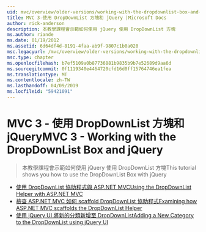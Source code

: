 ```yaml
---
uid: mvc/overview/older-versions/working-with-the-dropdownlist-box-and-jquery/index
title: MVC 3-使用 DropDownList 方塊和 jQuery |Microsoft Docs
author: rick-anderson
description: 本教學課程會示範如何使用 jQuery 使用 DropDownList 方塊
ms.author: riande
ms.date: 01/19/2012
ms.assetid: 6d64df4d-8191-4faa-ab9f-9807c1b0a020
msc.legacyurl: /mvc/overview/older-versions/working-with-the-dropdownlist-box-and-jquery
msc.type: chapter
ms.openlocfilehash: b7ef5109a0b87736881b9835b9b7e52689d9aa6d
ms.sourcegitcommit: 0f1119340e4464720cfd16d0ff15764746ea1fea
ms.translationtype: MT
ms.contentlocale: zh-TW
ms.lasthandoff: 04/09/2019
ms.locfileid: "59421091"
---
```

# <a name="mvc-3---working-with-the-dropdownlist-box-and-jquery"></a><span data-ttu-id="f47f6-103">MVC 3 - 使用 DropDownList 方塊和 jQuery</span><span class="sxs-lookup"><span data-stu-id="f47f6-103">MVC 3 - Working with the DropDownList Box and jQuery</span></span>

> <span data-ttu-id="f47f6-104">本教學課程會示範如何使用 jQuery 使用 DropDownList 方塊</span><span class="sxs-lookup"><span data-stu-id="f47f6-104">This tutorial shows you how to use the DropDownList Box with jQuery</span></span>


- [<span data-ttu-id="f47f6-105">使用 DropDownList 協助程式與 ASP.NET MVC</span><span class="sxs-lookup"><span data-stu-id="f47f6-105">Using the DropDownList Helper with ASP.NET MVC</span></span>](using-the-dropdownlist-helper-with-aspnet-mvc.md)
- [<span data-ttu-id="f47f6-106">檢查 ASP.NET MVC 如何 scaffold DropDownList 協助程式</span><span class="sxs-lookup"><span data-stu-id="f47f6-106">Examining how ASP.NET MVC scaffolds the DropDownList Helper</span></span>](examining-how-aspnet-mvc-scaffolds-the-dropdownlist-helper.md)
- [<span data-ttu-id="f47f6-107">使用 jQuery UI 將新的分類新增至 DropDownList</span><span class="sxs-lookup"><span data-stu-id="f47f6-107">Adding a New Category to the DropDownList using jQuery UI</span></span>](adding-a-new-category-to-the-dropdownlist-using-jquery-ui.md)
